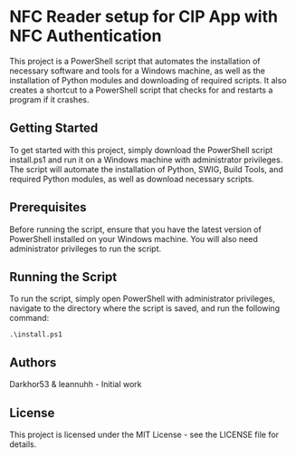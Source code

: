 # NFC Reader setup for CIP App with NFC Authentication

This project is a PowerShell script that automates the installation of necessary software and tools for a Windows machine, as well as the installation of Python modules and downloading of required scripts. It also creates a shortcut to a PowerShell script that checks for and restarts a program if it crashes.

## Getting Started

To get started with this project, simply download the PowerShell script install.ps1 and run it on a Windows machine with administrator privileges. The script will automate the installation of Python, SWIG, Build Tools, and required Python modules, as well as download necessary scripts.

## Prerequisites

Before running the script, ensure that you have the latest version of PowerShell installed on your Windows machine. You will also need administrator privileges to run the script.

## Running the Script

To run the script, simply open PowerShell with administrator privileges, navigate to the directory where the script is saved, and run the following command:

```
.\install.ps1
```

## Authors

Darkhor53 & leannuhh - Initial work

## License

This project is licensed under the MIT License - see the LICENSE file for details.


